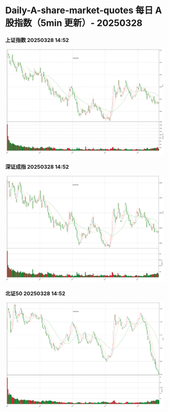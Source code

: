 
# Daily-A-share-market-quotes 每日 A 股指数（5min 更新）- 20250328

### 上证指数 20250328 14:52
![](./fig/2025/3/20250328-sh000001.png)

### 深证成指 20250328 14:52
![](./fig/2025/3/20250328-sz399001.png)

### 北证50 20250328 14:52
![](./fig/2025/3/20250328-bj899050.png)
